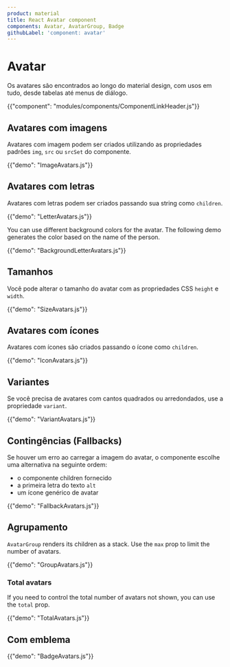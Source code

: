 ```yaml
---
product: material
title: React Avatar component
components: Avatar, AvatarGroup, Badge
githubLabel: 'component: avatar'
---
```


# Avatar

<p class="description">Os avatares são encontrados ao longo do material design, com usos em tudo, desde tabelas até menus de diálogo.</p>

{{"component": "modules/components/ComponentLinkHeader.js"}}

## Avatares com imagens

Avatares com imagem podem ser criados utilizando as propriedades padrões `img`, `src` ou `srcSet` do componente.

{{"demo": "ImageAvatars.js"}}

## Avatares com letras

Avatares com letras podem ser criados passando sua string como `children`.

{{"demo": "LetterAvatars.js"}}

You can use different background colors for the avatar. The following demo generates the color based on the name of the person.

{{"demo": "BackgroundLetterAvatars.js"}}

## Tamanhos

Você pode alterar o tamanho do avatar com as propriedades CSS  `height` e `width`.

{{"demo": "SizeAvatars.js"}}

## Avatares com ícones

Avatares com ícones são criados passando o ícone como `children`.

{{"demo": "IconAvatars.js"}}

## Variantes

Se você precisa de avatares com cantos quadrados ou arredondados, use a propriedade `variant`.

{{"demo": "VariantAvatars.js"}}

## Contingências (Fallbacks)

Se houver um erro ao carregar a imagem do avatar, o componente escolhe uma alternativa na seguinte ordem:

- o componente children fornecido
- a primeira letra do texto `alt`
- um ícone genérico de avatar

{{"demo": "FallbackAvatars.js"}}

## Agrupamento

`AvatarGroup` renders its children as a stack. Use the `max` prop to limit the number of avatars.

{{"demo": "GroupAvatars.js"}}

### Total avatars

If you need to control the total number of avatars not shown, you can use the `total` prop.

{{"demo": "TotalAvatars.js"}}

## Com emblema

{{"demo": "BadgeAvatars.js"}}
